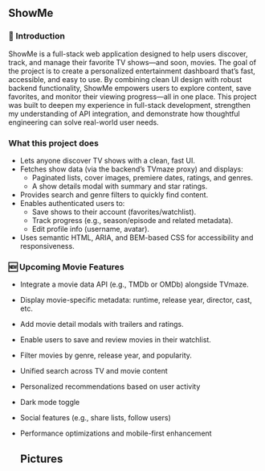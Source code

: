 ## ShowMe

### 🚀 Introduction
ShowMe is a full-stack web application designed to help users discover, track, and manage their favorite TV shows—and soon, movies. The goal of the project is to create a personalized entertainment dashboard that’s fast, accessible, and easy to use. By combining clean UI design with robust backend functionality, ShowMe empowers users to explore content, save favorites, and monitor their viewing progress—all in one place.
This project was built to deepen my experience in full-stack development, strengthen my understanding of API integration, and demonstrate how thoughtful engineering can solve real-world user needs.

### What this project does
- Lets anyone discover TV shows with a clean, fast UI.
- Fetches show data (via the backend’s TVmaze proxy) and displays:
  - Paginated lists, cover images, premiere dates, ratings, and genres.
  - A show details modal with summary and star ratings.
- Provides search and genre filters to quickly find content.
- Enables authenticated users to:
  - Save shows to their account (favorites/watchlist).
  - Track progress (e.g., season/episode and related metadata).
  - Edit profile info (username, avatar).
- Uses semantic HTML, ARIA, and BEM-based CSS for accessibility and responsiveness.

 ### 🆕 Upcoming Movie Features
- Integrate a movie data API (e.g., TMDb or OMDb) alongside TVmaze.
- Display movie-specific metadata: runtime, release year, director, cast, etc.
- Add movie detail modals with trailers and ratings.
- Enable users to save and review movies in their watchlist.
- Filter movies by genre, release year, and popularity.
- Unified search across TV and movie content
- Personalized recommendations based on user activity
- Dark mode toggle
- Social features (e.g., share lists, follow users)
- Performance optimizations and mobile-first enhancement

  ## Pictures